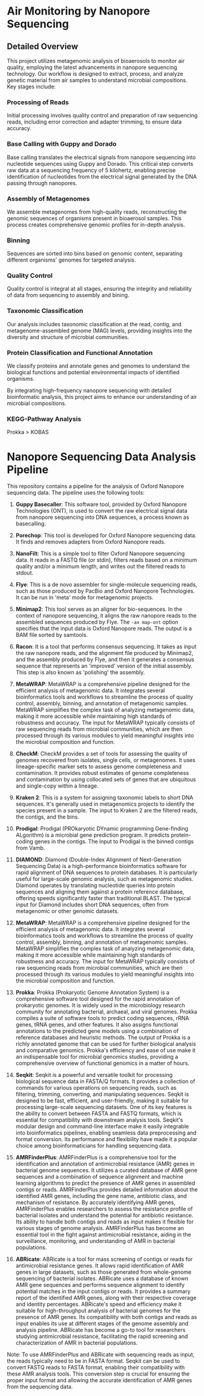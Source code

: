 # Air Monitoring by Nanopore Sequencing

## Detailed Overview

This project utilizes metagenomic analysis of bioaerosols to monitor air quality, employing the latest advancements in nanopore sequencing technology. Our workflow is designed to extract, process, and analyze genetic material from air samples to understand microbial compositions. Key stages include:

### Processing of Reads
Initial processing involves quality control and preparation of raw sequencing reads, including error correction and adapter trimming, to ensure data accuracy.

### Base Calling with Guppy and Dorado
Base calling translates the electrical signals from nanopore sequencing into nucleotide sequences using Guppy and Dorado. This critical step converts raw data at a sequencing frequency of 5 kilohertz, enabling precise identification of nucleotides from the electrical signal generated by the DNA passing through nanopores.

### Assembly of Metagenomes
We assemble metagenomes from high-quality reads, reconstructing the genomic sequences of organisms present in bioaerosol samples. This process creates comprehensive genomic profiles for in-depth analysis.

### Binning
Sequences are sorted into bins based on genomic content, separating different organisms' genomes for targeted analysis.

### Quality Control
Quality control is integral at all stages, ensuring the integrity and reliability of data from sequencing to assembly and bining.

### Taxonomic Classification
Our analysis includes taxonomic classification at the read, contig, and metagenome-assembled genome (MAG) levels, providing insights into the diversity and structure of microbial communities.

### Protein Classification and Functional Annotation
We classify proteins and annotate genes and genomes to understand the biological functions and potential environmental impacts of identified organisms.

By integrating high-frequency nanopore sequencing with detailed bioinformatic analysis, this project aims to enhance our understanding of air microbial compositions.

### KEGG-Pathway Analysis

Prokka > KOBAS


# Nanopore Sequencing Data Analysis Pipeline

This repository contains a pipeline for the analysis of Oxford Nanopore sequencing data. The pipeline uses the following tools:

1. **Guppy Basecaller**: This software tool, provided by Oxford Nanopore Technologies (ONT), is used to convert the raw electrical signal data from nanopore sequencing into DNA sequences, a process known as basecalling.

2. **Porechop**: This tool is developed for Oxford Nanopore sequencing data. It finds and removes adapters from Oxford Nanopore reads.

3. **NanoFilt**: This is a simple tool to filter Oxford Nanopore sequencing data. It reads in a FASTQ file (or stdin), filters reads based on a minimum quality and/or a minimum length, and writes out the filtered reads to stdout.

4. **Flye**: This is a de novo assembler for single-molecule sequencing reads, such as those produced by PacBio and Oxford Nanopore Technologies. It can be run in 'meta' mode for metagenomic projects.

5. **Minimap2**: This tool serves as an aligner for bio-sequences. In the context of nanopore sequencing, it aligns the raw nanopore reads to the assembled sequences produced by Flye. The `-ax map-ont` option specifies that the input data is Oxford Nanopore reads. The output is a BAM file sorted by samtools.

6. **Racon**: It is a tool that performs consensus sequencing. It takes as input the raw nanopore reads, and the alignment file produced by Minimap2, and the assembly produced by Flye, and then it generates a consensus sequence that represents an 'improved' version of the initial assembly. This step is also known as 'polishing' the assembly.

7. **MetaWRAP**: MetaWRAP is a comprehensive pipeline designed for the efficient analysis of metagenomic data. It integrates several bioinformatics tools and workflows to streamline the process of quality control, assembly, binning, and annotation of metagenomic samples. MetaWRAP simplifies the complex task of analyzing metagenomic data, making it more accessible while maintaining high standards of robustness and accuracy. The input for MetaWRAP typically consists of raw sequencing reads from microbial communities, which are then processed through its various modules to yield meaningful insights into the microbial composition and function.

9. **CheckM**: CheckM provides a set of tools for assessing the quality of genomes recovered from isolates, single cells, or metagenomes. It uses lineage-specific marker sets to assess genome completeness and contamination. It provides robust estimates of genome completeness and contamination by using collocated sets of genes that are ubiquitous and single-copy within a lineage.

9. **Kraken 2**: This is a system for assigning taxonomic labels to short DNA sequences. It's generally used in metagenomics projects to identify the species present in a sample. The input to Kraken 2 are the filtered reads, the contigs, and the bins.

10. **Prodigal**: Prodigal (PROkaryotic DYnamic programming Gene-finding ALgorithm) is a microbial gene prediction program. It predicts protein-coding genes in the contigs. The input to Prodigal is the binned contigs from Vamb.

11. **DIAMOND**: Diamond (Double-Index Alignment of Next-Generation Sequencing Data) is a high-performance bioinformatics software for rapid alignment of DNA sequences to protein databases. It is particularly useful for large-scale genomic analysis, such as metagenomic studies. Diamond operates by translating nucleotide queries into protein sequences and aligning them against a protein reference database, offering speeds significantly faster than traditional BLAST. The typical input for Diamond includes short DNA sequences, often from metagenomic or other genomic datasets.

12. **MetaWRAP**: MetaWRAP is a comprehensive pipeline designed for the efficient analysis of metagenomic data. It integrates several bioinformatics tools and workflows to streamline the process of quality control, assembly, binning, and annotation of metagenomic samples. MetaWRAP simplifies the complex task of analyzing metagenomic data, making it more accessible while maintaining high standards of robustness and accuracy. The input for MetaWRAP typically consists of raw sequencing reads from microbial communities, which are then processed through its various modules to yield meaningful insights into the microbial composition and function.

13. **Prokka**: Prokka (Prokaryotic Genome Annotation System) is a comprehensive software tool designed for the rapid annotation of prokaryotic genomes. It is widely used in the microbiology research community for annotating bacterial, archaeal, and viral genomes. Prokka compiles a suite of software tools to predict coding sequences, rRNA genes, tRNA genes, and other features. It also assigns functional annotations to the predicted gene models using a combination of reference databases and heuristic methods. The output of Prokka is a richly annotated genome that can be used for further biological analysis and comparative genomics. Prokka's efficiency and ease of use make it an indispensable tool for microbial genomics studies, providing a comprehensive overview of functional genomics in a matter of hours.

14. **Seqkit**: Seqkit is a powerful and versatile toolkit for processing biological sequence data in FASTA/Q formats. It provides a collection of commands for various operations on sequencing reads, such as filtering, trimming, converting, and manipulating sequences. Seqkit is designed to be fast, efficient, and user-friendly, making it suitable for processing large-scale sequencing datasets. One of its key features is the ability to convert between FASTA and FASTQ formats, which is essential for compatibility with downstream analysis tools. Seqkit's modular design and command-line interface make it easily integrable into bioinformatics pipelines, enabling seamless data preprocessing and format conversion. Its performance and flexibility have made it a popular choice among bioinformaticians for handling sequencing data.

15. **AMRFinderPlus**: AMRFinderPlus is a comprehensive tool for the identification and annotation of antimicrobial resistance (AMR) genes in bacterial genome sequences. It utilizes a curated database of AMR gene sequences and a combination of sequence alignment and machine learning algorithms to predict the presence of AMR genes in assembled contigs or reads. AMRFinderPlus provides detailed information about the identified AMR genes, including the gene name, antibiotic class, and mechanism of resistance. By accurately identifying AMR genes, AMRFinderPlus enables researchers to assess the resistance profile of bacterial isolates and understand the potential for antibiotic resistance. Its ability to handle both contigs and reads as input makes it flexible for various stages of genome analysis. AMRFinderPlus has become an essential tool in the fight against antimicrobial resistance, aiding in the surveillance, monitoring, and understanding of AMR in bacterial populations.

16. **ABRicate**: ABRicate is a tool for mass screening of contigs or reads for antimicrobial resistance genes. It allows rapid identification of AMR genes in large datasets, such as those generated from whole-genome sequencing of bacterial isolates. ABRicate uses a database of known AMR gene sequences and performs sequence alignment to identify potential matches in the input contigs or reads. It provides a summary report of the identified AMR genes, along with their respective coverage and identity percentages. ABRicate's speed and efficiency make it suitable for high-throughput analysis of bacterial genomes for the presence of AMR genes. Its compatibility with both contigs and reads as input enables its use at different stages of the genome assembly and analysis pipeline. ABRicate has become a go-to tool for researchers studying antimicrobial resistance, facilitating the rapid screening and characterization of AMR in bacterial populations.

Note: To use AMRFinderPlus and ABRicate with sequencing reads as input, the reads typically need to be in FASTA format. Seqkit can be used to convert FASTQ reads to FASTA format, enabling their compatibility with these AMR analysis tools. This conversion step is crucial for ensuring the proper input format and allowing the accurate identification of AMR genes from the sequencing data.

